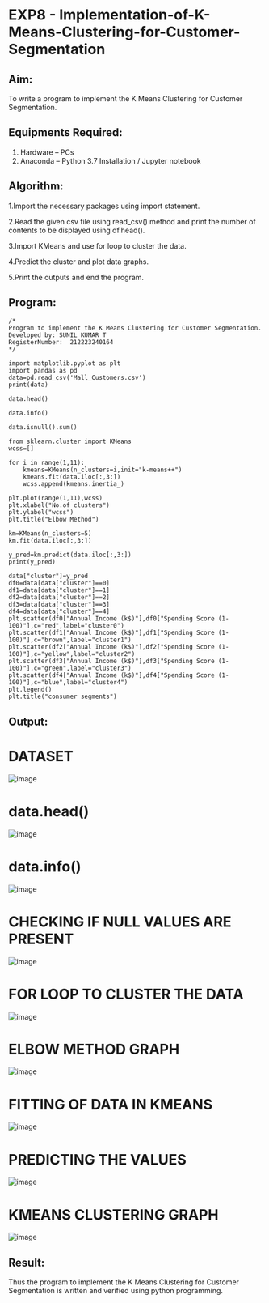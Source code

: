 # EXP8 - Implementation-of-K-Means-Clustering-for-Customer-Segmentation

## Aim:
To write a program to implement the K Means Clustering for Customer Segmentation.

## Equipments Required:
1. Hardware – PCs
2. Anaconda – Python 3.7 Installation / Jupyter notebook

## Algorithm:
1.Import the necessary packages using import statement.

2.Read the given csv file using read_csv() method and print the number of contents to be displayed using df.head().

3.Import KMeans and use for loop to cluster the data.

4.Predict the cluster and plot data graphs.

5.Print the outputs and end the program. 

## Program:
```
/*
Program to implement the K Means Clustering for Customer Segmentation.
Developed by: SUNIL KUMAR T
RegisterNumber:  212223240164
*/

import matplotlib.pyplot as plt
import pandas as pd
data=pd.read_csv('Mall_Customers.csv')
print(data)

data.head()

data.info()

data.isnull().sum()

from sklearn.cluster import KMeans
wcss=[]

for i in range(1,11):
    kmeans=KMeans(n_clusters=i,init="k-means++")
    kmeans.fit(data.iloc[:,3:])
    wcss.append(kmeans.inertia_)

plt.plot(range(1,11),wcss)
plt.xlabel("No.of clusters")
plt.ylabel("wcss")
plt.title("Elbow Method")

km=KMeans(n_clusters=5)
km.fit(data.iloc[:,3:])

y_pred=km.predict(data.iloc[:,3:])
print(y_pred)

data["cluster"]=y_pred
df0=data[data["cluster"]==0]
df1=data[data["cluster"]==1]
df2=data[data["cluster"]==2]
df3=data[data["cluster"]==3]
df4=data[data["cluster"]==4]
plt.scatter(df0["Annual Income (k$)"],df0["Spending Score (1-100)"],c="red",label="cluster0")
plt.scatter(df1["Annual Income (k$)"],df1["Spending Score (1-100)"],c="brown",label="cluster1")
plt.scatter(df2["Annual Income (k$)"],df2["Spending Score (1-100)"],c="yellow",label="cluster2")
plt.scatter(df3["Annual Income (k$)"],df3["Spending Score (1-100)"],c="green",label="cluster3")
plt.scatter(df4["Annual Income (k$)"],df4["Spending Score (1-100)"],c="blue",label="cluster4")
plt.legend()
plt.title("consumer segments")
```

## Output:
# DATASET
![image](https://github.com/K-Dharshini/Implementation-of-K-Means-Clustering-for-Customer-Segmentation/assets/139334830/32e1a8a2-23c3-4553-aeb6-43a8c7104305)

# data.head()
![image](https://github.com/K-Dharshini/Implementation-of-K-Means-Clustering-for-Customer-Segmentation/assets/139334830/a3a1e858-66c8-465c-a628-e684724e17cb)

# data.info()
![image](https://github.com/K-Dharshini/Implementation-of-K-Means-Clustering-for-Customer-Segmentation/assets/139334830/6822853c-8019-43cd-8827-7f0be8997c37)

# CHECKING IF NULL VALUES ARE PRESENT
![image](https://github.com/K-Dharshini/Implementation-of-K-Means-Clustering-for-Customer-Segmentation/assets/139334830/feda994c-be9e-4694-bc53-3a83865ed5fa)

# FOR LOOP TO CLUSTER THE DATA
![image](https://github.com/K-Dharshini/Implementation-of-K-Means-Clustering-for-Customer-Segmentation/assets/139334830/bd5938bd-23de-4403-8f84-163af8e038df)

# ELBOW METHOD GRAPH
![image](https://github.com/K-Dharshini/Implementation-of-K-Means-Clustering-for-Customer-Segmentation/assets/139334830/90b5bbf2-eec2-40ee-8dda-698f75ef0d72)

# FITTING OF DATA IN KMEANS
![image](https://github.com/K-Dharshini/Implementation-of-K-Means-Clustering-for-Customer-Segmentation/assets/139334830/ac93cc33-09b7-455d-b142-3e18e44258da)

# PREDICTING THE VALUES
![image](https://github.com/K-Dharshini/Implementation-of-K-Means-Clustering-for-Customer-Segmentation/assets/139334830/ef2c0caa-561b-4d25-86fa-1769d45f445a)

# KMEANS CLUSTERING GRAPH
![image](https://github.com/K-Dharshini/Implementation-of-K-Means-Clustering-for-Customer-Segmentation/assets/139334830/aa3507a6-fdf7-4302-b988-1ac196fae683)

## Result:
Thus the program to implement the K Means Clustering for Customer Segmentation is written and verified using python programming.
